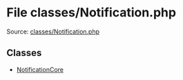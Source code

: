 File classes/Notification.php
=========

Source: [classes/Notification.php](https://github.com/PrestaShop/PrestaShop/blob/1.6.0.14/classes/Notification.php)


Classes
-------

* [NotificationCore](class.NotificationCore.md)

